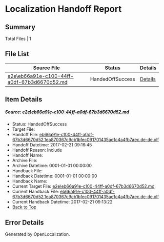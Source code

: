# <a name='report-top'></a> Localization Handoff Report

## Summary
 Total Files | 1

## File List
 Source File | Status | Details 
 ----------- | ------ | ------- 
 [e2e\eb66a91e-c100-44ff-a0df-67b3d6670d52.md](https://github.com/OpenLocalizationTestOrg/ol-test4/blob/a559d725a9db690815ed4b7b1246c6fe5859851d/e2e/eb66a91e-c100-44ff-a0df-67b3d6670d52.md) | HandedOffSuccess | [Details](#7eaaca2d9e555e8cd912e08598688db2d8822f2f2)

## Item Details
##### <a name='7eaaca2d9e555e8cd912e08598688db2d8822f2f2'></a> Source: [e2e\eb66a91e-c100-44ff-a0df-67b3d6670d52.md](https://github.com/OpenLocalizationTestOrg/ol-test4/blob/a559d725a9db690815ed4b7b1246c6fe5859851d/e2e/eb66a91e-c100-44ff-a0df-67b3d6670d52.md)
* Status: HandedOffSuccess
* Target File: 
* Handoff File: [eb66a91e-c100-44ff-a0df-67b3d6670d52.1ea870367c9cb1bfec091701435ae1c4a4fb7aec.de-de.xlf](https://github.com/OpenLocalizationTestOrg/ol-test4-handoff/blob/5a2399ba67421ffbe385a40c2935ae6409948e99/ol-handoff/OpenLocalizationTestOrg/ol-test4-dede/xinjiang/ht/eb66a91e-c100-44ff-a0df-67b3d6670d52.1ea870367c9cb1bfec091701435ae1c4a4fb7aec.de-de.xlf)
* Handoff Datetime: 2017-02-21 09:16:45
* Handoff Reason: Include
* Handoff Name: 
* Archive File: 
* Archive Datetime: 0001-01-01 00:00:00
* Handback File: 
* Handback Datetime: 0001-01-01 00:00:00
* Handback Name: 
* Current Target File: [e2e\eb66a91e-c100-44ff-a0df-67b3d6670d52.md](https://github.com/OpenLocalizationTestOrg/ol-test4-dede/blob/26a16542cac12ec9bce9268a2188f97e57496e92/e2e/eb66a91e-c100-44ff-a0df-67b3d6670d52.md)
* Current Handback File: [eb66a91e-c100-44ff-a0df-67b3d6670d52.1ea870367c9cb1bfec091701435ae1c4a4fb7aec.de-de.xlf](https://github.com/OpenLocalizationTestOrg/ol-test4-handback/blob/6885ff2eaff50c62c4dbd5d3a6d959da5088b36c/ol-handback/OpenLocalizationTestOrg/ol-test4-dede/xinjiang/ht/eb66a91e-c100-44ff-a0df-67b3d6670d52.1ea870367c9cb1bfec091701435ae1c4a4fb7aec.de-de.xlf)
* Current Handback Datetime: 2017-02-21 09:13:22
* [Back to Top](#report-top)


## Error Details

Generated by OpenLocalization.
